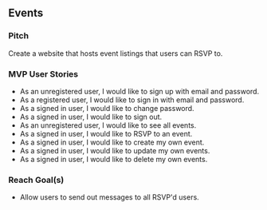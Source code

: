 
## Events

### Pitch

Create a website that hosts event listings that users can RSVP to.

### MVP User Stories

- As an unregistered user, I would like to sign up with email and password.
- As a registered user, I would like to sign in with email and password.
- As a signed in user, I would like to change password.
- As a signed in user, I would like to sign out.
- As an unregistered user, I would like to see all events.
- As a signed in user, I would like to RSVP to an event.
- As a signed in user, I would like to create my own event.
- As a signed in user, I would like to update my own events.
- As a signed in user, I would like to delete my own events.

### Reach Goal(s)

- Allow users to send out messages to all RSVP'd users.
